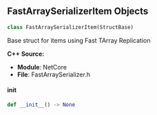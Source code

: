 ## FastArraySerializerItem Objects

```python
class FastArraySerializerItem(StructBase)
```

Base struct for items using Fast TArray Replication

**C++ Source:**

- **Module**: NetCore
- **File**: FastArraySerializer.h

<a id="unreal.FastArraySerializerItem.__init__"></a>

#### __init__

```python
def __init__() -> None
```

<a id="unreal.UIFrameworkSlotBase"></a>